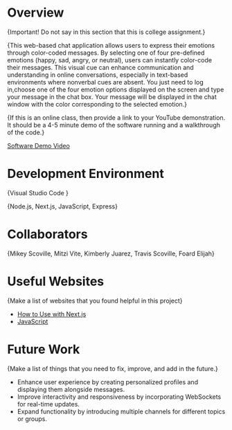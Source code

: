 # Overview
 
{Important!  Do not say in this section that this is college assignment.}
 
{This web-based chat application allows users to express their emotions through color-coded messages. By selecting one of four pre-defined emotions (happy, sad, angry, or neutral), users can instantly color-code their messages. This visual cue can enhance communication and understanding in online conversations, especially in text-based environments where nonverbal cues are absent. You just need to log in,choose one of the four emotion options displayed on the screen and type your message in the chat box. Your message will be displayed in the chat window with the color corresponding to the selected emotion.}
 
 
{If this is an online class, then provide a link to your YouTube demonstration.  It should be a 4-5 minute demo of the software running and a walkthrough of the code.}
 
[Software Demo Video](https://youtu.be/6-DHb7Yy_IA?si=frLL5AsHRVRSImWr)
 
# Development Environment
 
{Visual Studio Code }
 
{Node.js, Next.js, JavaScript, Express}
 
# Collaborators
 
{Mikey Scoville, Mitzi Vite, Kimberly Juarez, Travis Scoville, Foard Elijah}
 
# Useful Websites
 
{Make a list of websites that you found helpful in this project}
* [How to Use with Next.js](https://socket.io/how-to/use-with-nextjs)
* [JavaScript](https://developer.mozilla.org/en-US/docs/Web/JavaScript)
 
# Future Work
 
{Make a list of things that you need to fix, improve, and add in the future.}
* Enhance user experience by creating personalized profiles and displaying them alongside messages.
* Improve interactivity and responsiveness by incorporating WebSockets for real-time updates.
* Expand functionality by introducing multiple channels for different topics or groups.